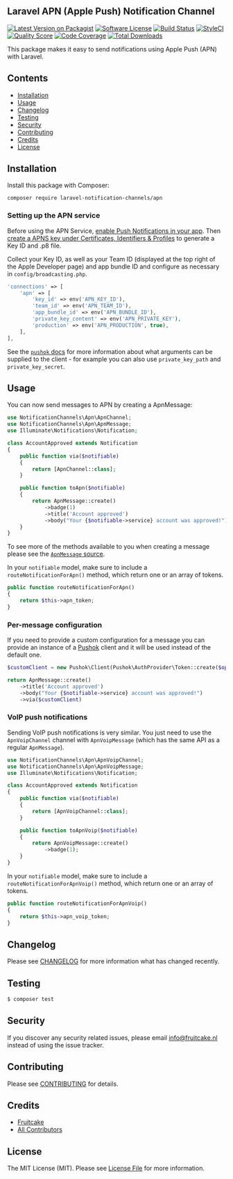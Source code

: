 ## Laravel APN (Apple Push) Notification Channel

[![Latest Version on Packagist](https://img.shields.io/packagist/v/laravel-notification-channels/apn.svg?style=flat-square)](https://packagist.org/packages/laravel-notification-channels/apn)
[![Software License](https://img.shields.io/badge/license-MIT-brightgreen.svg?style=flat-square)](LICENSE.md)
[![Build Status](https://img.shields.io/travis/laravel-notification-channels/apn/master.svg?style=flat-square)](https://travis-ci.org/laravel-notification-channels/apn)
[![StyleCI](https://styleci.io/repos/66449499/shield)](https://github.styleci.io/repos/66449499)
[![Quality Score](https://img.shields.io/scrutinizer/g/laravel-notification-channels/apn.svg?style=flat-square)](https://scrutinizer-ci.com/g/laravel-notification-channels/apn)
[![Code Coverage](https://img.shields.io/scrutinizer/coverage/g/laravel-notification-channels/apn/master.svg?style=flat-square)](https://scrutinizer-ci.com/g/laravel-notification-channels/apn/?branch=master)
[![Total Downloads](https://img.shields.io/packagist/dt/laravel-notification-channels/apn.svg?style=flat-square)](https://packagist.org/packages/laravel-notification-channels/apn)

This package makes it easy to send notifications using Apple Push (APN) with Laravel.

## Contents

- [Installation](#installation)
- [Usage](#usage)
- [Changelog](#changelog)
- [Testing](#testing)
- [Security](#security)
- [Contributing](#contributing)
- [Credits](#credits)
- [License](#license)


## Installation

Install this package with Composer:

    composer require laravel-notification-channels/apn

### Setting up the APN service

Before using the APN Service, [enable Push Notifications in your app](https://help.apple.com/xcode/mac/current/#/devdfd3d04a1). Then [create a APNS key under Certificates, Identifiers & Profiles](https://developer.apple.com/account/resources/authkeys/list) to generate a Key ID and .p8 file.

Collect your Key ID, as well as your Team ID (displayed at the top right of the Apple Developer page) and app bundle ID and configure as necessary in `config/broadcasting.php`.

```php
'connections' => [
    'apn' => [
        'key_id' => env('APN_KEY_ID'),
        'team_id' => env('APN_TEAM_ID'),
        'app_bundle_id' => env('APN_BUNDLE_ID'),
        'private_key_content' => env('APN_PRIVATE_KEY'),
        'production' => env('APN_PRODUCTION', true),
    ],
],
```

See the [`pushok` docs](https://github.com/edamov/pushok) for more information about what arguments can be supplied to the client - for example you can also use `private_key_path` and `private_key_secret`.

## Usage

You can now send messages to APN by creating a ApnMessage:

```php
use NotificationChannels\Apn\ApnChannel;
use NotificationChannels\Apn\ApnMessage;
use Illuminate\Notifications\Notification;

class AccountApproved extends Notification
{
    public function via($notifiable)
    {
        return [ApnChannel::class];
    }

    public function toApn($notifiable)
    {
        return ApnMessage::create()
            ->badge(1)
            ->title('Account approved')
            ->body("Your {$notifiable->service} account was approved!");
    }
}
```

To see more of the methods available to you when creating a message please see the [`ApnMessage` source](https://github.com/laravel-notification-channels/apn/blob/master/src/ApnMessage.php).

In your `notifiable` model, make sure to include a `routeNotificationForApn()` method, which return one or an array of tokens.

```php
public function routeNotificationForApn()
{
    return $this->apn_token;
}
```

### Per-message configuration

If you need to provide a custom configuration for a message you can provide an instance of a [Pushok](https://github.com/edamov/pushok) client and it will be used instead of the default one.

```php
$customClient = new Pushok\Client(Pushok\AuthProvider\Token::create($options));

return ApnMessage::create()
    ->title('Account approved')
    ->body("Your {$notifiable->service} account was approved!")
    ->via($customClient)
```

### VoIP push notifications

Sending VoIP push notifications is very similar. You just need to use the `ApnVoipChannel` channel with `ApnVoipMessage` (which has the same API as a regular `ApnMessage`).

```php
use NotificationChannels\Apn\ApnVoipChannel;
use NotificationChannels\Apn\ApnVoipMessage;
use Illuminate\Notifications\Notification;

class AccountApproved extends Notification
{
    public function via($notifiable)
    {
        return [ApnVoipChannel::class];
    }

    public function toApnVoip($notifiable)
    {
        return ApnVoipMessage::create()
            ->badge(1);
    }
}
```

In your `notifiable` model, make sure to include a `routeNotificationForApnVoip()` method, which return one or an array of tokens.

```php
public function routeNotificationForApnVoip()
{
    return $this->apn_voip_token;
}
```

## Changelog

Please see [CHANGELOG](CHANGELOG.md) for more information what has changed recently.

## Testing

``` bash
$ composer test
```

## Security

If you discover any security related issues, please email info@fruitcake.nl instead of using the issue tracker.

## Contributing

Please see [CONTRIBUTING](CONTRIBUTING.md) for details.

## Credits

- [Fruitcake](https://github.com/fruitcake)
- [All Contributors](../../contributors)

## License

The MIT License (MIT). Please see [License File](LICENSE.md) for more information.
